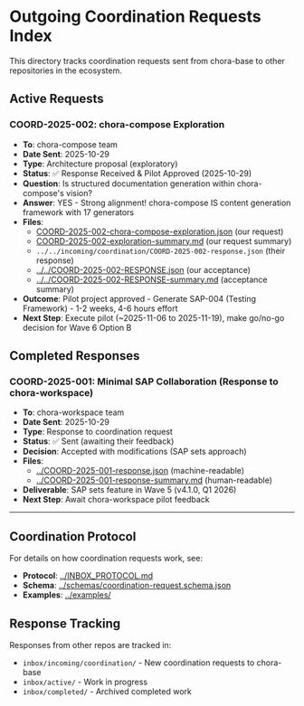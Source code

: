 # Outgoing Coordination Requests Index

This directory tracks coordination requests sent from chora-base to other repositories in the ecosystem.

## Active Requests

### COORD-2025-002: chora-compose Exploration
- **To**: chora-compose team
- **Date Sent**: 2025-10-29
- **Type**: Architecture proposal (exploratory)
- **Status**: ✅ Response Received & Pilot Approved (2025-10-29)
- **Question**: Is structured documentation generation within chora-compose's vision?
- **Answer**: YES - Strong alignment! chora-compose IS content generation framework with 17 generators
- **Files**:
  - [COORD-2025-002-chora-compose-exploration.json](./COORD-2025-002-chora-compose-exploration.json) (our request)
  - [COORD-2025-002-exploration-summary.md](./COORD-2025-002-exploration-summary.md) (our request summary)
  - `../../incoming/coordination/COORD-2025-002-response.json` (their response)
  - [../../COORD-2025-002-RESPONSE.json](../../COORD-2025-002-RESPONSE.json) (our acceptance)
  - [../../COORD-2025-002-RESPONSE-summary.md](../../COORD-2025-002-RESPONSE-summary.md) (acceptance summary)
- **Outcome**: Pilot project approved - Generate SAP-004 (Testing Framework) - 1-2 weeks, 4-6 hours effort
- **Next Step**: Execute pilot (~2025-11-06 to 2025-11-19), make go/no-go decision for Wave 6 Option B

## Completed Responses

### COORD-2025-001: Minimal SAP Collaboration (Response to chora-workspace)
- **To**: chora-workspace team
- **Date Sent**: 2025-10-29
- **Type**: Response to coordination request
- **Status**: ✅ Sent (awaiting their feedback)
- **Decision**: Accepted with modifications (SAP sets approach)
- **Files**:
  - [../COORD-2025-001-response.json](../COORD-2025-001-response.json) (machine-readable)
  - [../COORD-2025-001-response-summary.md](../COORD-2025-001-response-summary.md) (human-readable)
- **Deliverable**: SAP sets feature in Wave 5 (v4.1.0, Q1 2026)
- **Next Step**: Await chora-workspace pilot feedback

---

## Coordination Protocol

For details on how coordination requests work, see:
- **Protocol**: [../INBOX_PROTOCOL.md](../INBOX_PROTOCOL.md)
- **Schema**: [../schemas/coordination-request.schema.json](../schemas/coordination-request.schema.json)
- **Examples**: [../examples/](../examples/)

## Response Tracking

Responses from other repos are tracked in:
- `inbox/incoming/coordination/` - New coordination requests to chora-base
- `inbox/active/` - Work in progress
- `inbox/completed/` - Archived completed work
